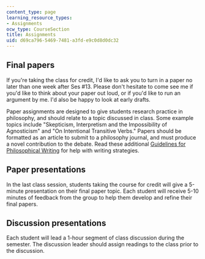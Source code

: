 ```yaml
---
content_type: page
learning_resource_types:
- Assignments
ocw_type: CourseSection
title: Assignments
uid: d69ca796-5469-7481-a3fd-e9c0d8d0dc32
---
```


Final papers
------------

If you're taking the class for credit, I'd like to ask you to turn in a paper no later than one week after Ses #13. Please don't hesitate to come see me if you'd like to think about your paper out loud, or if you'd like to run an argument by me. I'd also be happy to look at early drafts.

Paper assignments are designed to give students research practice in philosophy, and should relate to a topic discussed in class. Some example topics include "Skepticism, Interpretism and the Impossibility of Agnosticism" and "On Intentional Transitive Verbs." Papers should be formatted as an article to submit to a philosophy journal, and must produce a novel contribution to the debate. Read these additional [Guidelines for Philosophical Writing](http://www.jimpryor.net/teaching/guidelines/writing.html) for help with writing strategies.

Paper presentations
-------------------

In the last class session, students taking the course for credit will give a 5-minute presentation on their final paper topic. Each student will receive 5-10 minutes of feedback from the group to help them develop and refine their final papers.

Discussion presentations
------------------------

Each student will lead a 1-hour segment of class discussion during the semester. The discussion leader should assign readings to the class prior to the discussion.